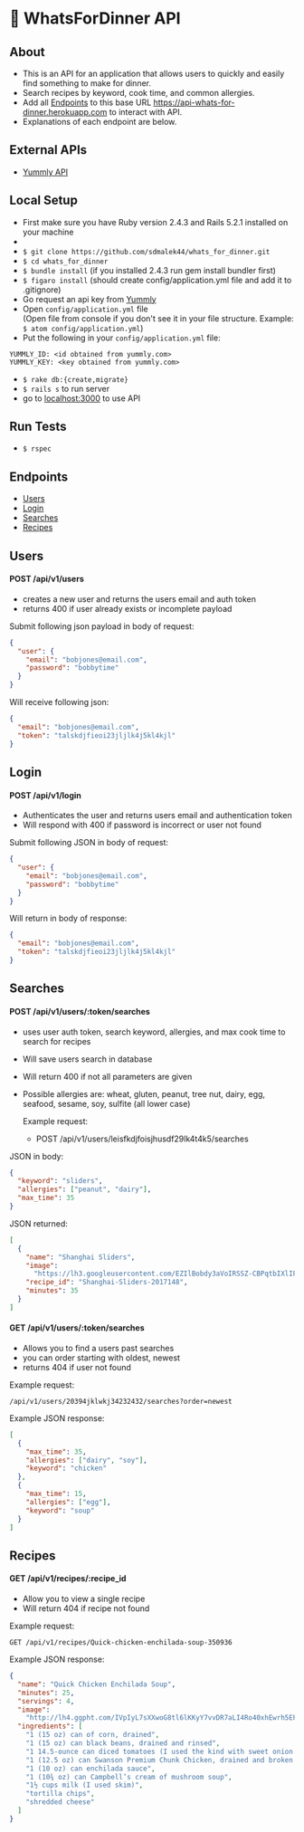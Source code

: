 # :hamburger: **WhatsForDinner API**

## About

- This is an API for an application that allows users to quickly and easily find something to make for dinner.
- Search recipes by keyword, cook time, and common allergies.
- Add all [Endpoints](#Endpoints) to this base URL https://api-whats-for-dinner.herokuapp.com to interact with API.
- Explanations of each endpoint are below.

## External APIs

- [Yummly API](https://developer.yummly.com/)

## Local Setup

- First make sure you have Ruby version 2.4.3 and Rails 5.2.1 installed on your machine
- 
- `$ git clone https://github.com/sdmalek44/whats_for_dinner.git`
- `$ cd whats_for_dinner`
- `$ bundle install` (if you installed 2.4.3 run gem install bundler first)
- `$ figaro install` (should create config/application.yml file and add it to .gitignore)
- Go request an api key from [Yummly](https://developer.yummly.com/)
- Open `config/application.yml` file  
(Open file from console if you don't see it in your file structure. Example: `$ atom config/application.yml`)
- Put the following in your `config/application.yml` file:

```
YUMMLY_ID: <id obtained from yummly.com>
YUMMLY_KEY: <key obtained from yummly.com>
```

- `$ rake db:{create,migrate}`
- `$ rails s` to run server
- go to [localhost:3000](https://localhost:3000/) to use API

## Run Tests

- `$ rspec`

## Endpoints

- [Users](#Users)
- [Login](#Login)
- [Searches](#Searches)
- [Recipes](#Recipes)

## Users

#### POST /api/v1/users

- creates a new user and returns the users email and auth token
- returns 400 if user already exists or incomplete payload

Submit following json payload in body of request:

```json
{
  "user": {
    "email": "bobjones@email.com",
    "password": "bobbytime"
  }
}
```

Will receive following json:

```json
{
  "email": "bobjones@email.com",
  "token": "talskdjfieoi23jljlk4j5kl4kjl"
}
```

## Login

#### POST /api/v1/login

- Authenticates the user and returns users email and authentication token
- Will respond with 400 if password is incorrect or user not found

Submit following JSON in body of request:

```json
{
  "user": {
    "email": "bobjones@email.com",
    "password": "bobbytime"
  }
}
```

Will return in body of response:

```json
{
  "email": "bobjones@email.com",
  "token": "talskdjfieoi23jljlk4j5kl4kjl"
}
```

## Searches

#### POST /api/v1/users/:token/searches

- uses user auth token, search keyword, allergies, and max cook time to search for recipes
- Will save users search in database
- Will return 400 if not all parameters are given
- Possible allergies are: wheat, gluten, peanut, tree nut, dairy, egg, seafood, sesame, soy, sulfite (all lower case)

  Example request:

  - POST /api/v1/users/leisfkdjfoisjhusdf29lk4t4k5/searches

JSON in body:

```json
{
  "keyword": "sliders",
  "allergies": ["peanut", "dairy"],
  "max_time": 35
}
```

JSON returned:

```json
[
  {
    "name": "Shanghai Sliders",
    "image":
      "https://lh3.googleusercontent.com/EZIlBobdy3aVoIRSSZ-CBPqtbIXlIFNtryd510Xj7sPSZJV18-3UiopuxUSGgEy0TjieS7JCLswilDkASsx9=s90",
    "recipe_id": "Shanghai-Sliders-2017148",
    "minutes": 35
  }
]
```

#### GET /api/v1/users/:token/searches

- Allows you to find a users past searches
- you can order starting with oldest, newest
- returns 404 if user not found

Example request:

```
/api/v1/users/20394jklwkj34232432/searches?order=newest
```

Example JSON response:

```json
[
  {
    "max_time": 35,
    "allergies": ["dairy", "soy"],
    "keyword": "chicken"
  },
  {
    "max_time": 15,
    "allergies": ["egg"],
    "keyword": "soup"
  }
]
```

## Recipes

#### GET /api/v1/recipes/:recipe_id

- Allow you to view a single recipe
- Will return 404 if recipe not found

Example request:

```
GET /api/v1/recipes/Quick-chicken-enchilada-soup-350936
```

Example JSON response:

```json
{
  "name": "Quick Chicken Enchilada Soup",
  "minutes": 25,
  "servings": 4,
  "image":
    "http://lh4.ggpht.com/IVpIyL7sXXwoG8tl6lKKyY7vvDR7aLI4Ro40xhEwrh5EFgjk4yBXyaL0NeERBYZaPq0GfY_0cTbG_VoDW2PcTCk=s360",
  "ingredients": [
    "1 (15 oz) can of corn, drained",
    "1 (15 oz) can black beans, drained and rinsed",
    "1 14.5-ounce can diced tomatoes (I used the kind with sweet onion in it)",
    "1 (12.5 oz) can Swanson Premium Chunk Chicken, drained and broken up",
    "1 (10 oz) can enchilada sauce",
    "1 (10¾ oz) can Campbell’s cream of mushroom soup",
    "1½ cups milk (I used skim)",
    "tortilla chips",
    "shredded cheese"
  ]
}
```
